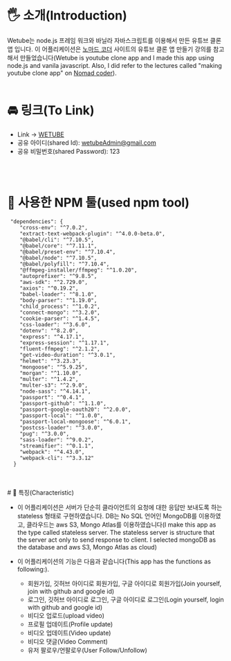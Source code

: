 # 🖐 소개(Introduction)

Wetube는 node.js 프레임 워크와 바닐라 자바스크립트를 이용해서 만든 유튜브 클론 앱 입니다. 이 어플리케이션은 [노마드 코더](https://nomadcoders.co/) 사이트의 유튜브 클론 앱 만들기 강의를 참고해서 만들었습니다(Wetube is youtube clone app and I made this app using node.js and vanila javascript. Also, I did refer to the lectures called "making youtube clone app" on [Nomad coder](https://nomadcoders.co/)).
<br/>
<br/>

# 🚘 링크(To Link)

- Link -> [WETUBE](https://secret-savannah-99819.herokuapp.com/)
- 공유 아이디(shared Id): wetubeAdmin@gmail.com
- 공유 비밀번호(shared Password): 123
<br/>
<br/>

# 🔨 사용한 NPM 툴(used npm tool)
```
 "dependencies": {
    "cross-env": "^7.0.2",
    "extract-text-webpack-plugin": "^4.0.0-beta.0",
    "@babel/cli": "^7.10.5",
    "@babel/core": "^7.11.1",
    "@babel/preset-env": "^7.10.4",
    "@babel/node": "^7.10.5",
    "@babel/polyfill": "^7.10.4",
    "@ffmpeg-installer/ffmpeg": "^1.0.20",
    "autoprefixer": "^9.8.5",
    "aws-sdk": "^2.729.0",
    "axios": "^0.19.2",
    "babel-loader": "^8.1.0",
    "body-parser": "^1.19.0",
    "child_process": "^1.0.2",
    "connect-mongo": "^3.2.0",
    "cookie-parser": "^1.4.5",
    "css-loader": "^3.6.0",
    "dotenv": "^8.2.0",
    "express": "^4.17.1",
    "express-session": "^1.17.1",
    "fluent-ffmpeg": "^2.1.2",
    "get-video-duration": "^3.0.1",
    "helmet": "^3.23.3",
    "mongoose": "^5.9.25",
    "morgan": "^1.10.0",
    "multer": "^1.4.2",
    "multer-s3": "^2.9.0",
    "node-sass": "^4.14.1",
    "passport": "^0.4.1",
    "passport-github": "^1.1.0",
    "passport-google-oauth20": "^2.0.0",
    "passport-local": "^1.0.0",
    "passport-local-mongoose": "^6.0.1",
    "postcss-loader": "^3.0.0",
    "pug": "^3.0.0",
    "sass-loader": "^9.0.2",
    "streamifier": "^0.1.1",
    "webpack": "^4.43.0",
    "webpack-cli": "^3.3.12"
  }
```
<br/>
<br/>
# 📢 특징(Characteristic)

- 이 어플리케이션은 서버가 단순히 클라이언트의 요청에 대한 응답만 보내도록 하는 stateless 형태로 구현하였습니다. DB는 No SQL 언어인 MongoDB를 이용하였고, 클라우드는 aws S3, Mongo Atlas를 이용하였습니다(I make this app as the type called stateless server. The stateless server is structure that the server act only to send response to client. I selected mongoDB as the database and aws S3, Mongo Atlas as cloud)


- 이 어플리케이션의 기능은 다음과 같습니다(This app has the functions as following:).
  * 회원가입, 깃허브 아이디로 회원가입, 구글 아이디로 회원가입(Join yourself, join with github and google id)
  * 로그인, 깃허브 아이디로 로그인, 구글 아이디로 로그인(Login yourself, login with github and google id)
  * 비디오 업로드(upload video)
  * 프로필 업데이트(Profile update)
  * 비디오 업데이트(Video update)
  * 비디오 댓글(Video Comment)
  * 유저 팔로우/언팔로우(User Follow/Unfollow)
